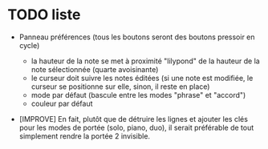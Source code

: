 # TODO liste

* Panneau préférences
  (tous les boutons seront des boutons pressoir en cycle)
  * la hauteur de la note se met à proximité "lilypond" de la hauteur de la note sélectionnée (quarte avoisinante)
  * le curseur doit suivre les notes éditées (si une note est modifiée, le curseur se positionne sur elle, sinon, il reste en place)
  * mode par défaut (bascule entre les modes "phrase" et "accord")
  * couleur par défaut

* [IMPROVE] En fait, plutôt que de détruire les lignes et ajouter les clés pour les modes de portée (solo, piano, duo), il serait préférable de tout simplement rendre la portée 2 invisible.
